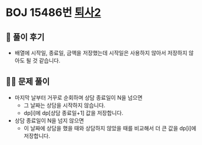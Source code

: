 # BOJ 15486번 [퇴사2](https://www.acmicpc.net/problem/15486)

## 🌈 풀이 후기

- 배열에 시작일, 종료일, 금액을 저장했는데 시작일은 사용하지 않아서 저장하지 않아도 될 것 같습니다.

## 👩‍🏫 문제 풀이

- 마지막 날부터 거꾸로 순회하며 상담 종료일이 N을 넘으면
  - 그 날짜는 상담을 시작하지 않습니다.
  - dp[i]에 dp[상담 종료일+1] 값을 저장합니다.
- 상담 종료일이 N을 넘지 않으면
  - 이 날짜에 상담을 했을 때와 상담하지 않았을 때를 비교해서 더 큰 값을 dp[i]에 저장합니다.

